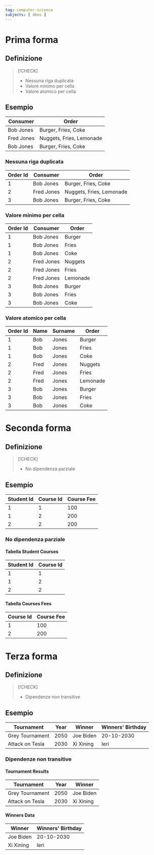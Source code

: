 ```yaml
---
tag: computer-science
subjects: [ dbms ]
---
```


# Prima forma
## Definizione
> [!CHECK]
> - Nessuna riga duplicata
> - Valore minimo per cella
> - Valore atomico per cella

## Esempio
| Consumer   | Order                    |
| ---------- | ------------------------ |
| Bob Jones  | Burger, Fries, Coke      |
| Fred Jones | Nuggets, Fries, Lemonade |
| Bob Jones  | Burger, Fries, Coke      |

### Nessuna riga duplicata 
| Order Id | Consumer   | Order                    |
| ------- | ---------- | ------------------------ |
| 1       | Bob Jones  | Burger, Fries, Coke      |
| 2       | Fred Jones | Nuggets, Fries, Lemonade |
| 3       | Bob Jones  | Burger, Fries, Coke      |

### Valore minimo per cella
| Order Id | Consumer   | Order    |
| ------- | ---------- | -------- |
| 1       | Bob Jones  | Burger   |
| 1       | Bob Jones  | Fries    |
| 1       | Bob Jones  | Coke     |
| 2       | Fred Jones | Nuggets  |
| 2       | Fred Jones | Fries    |
| 2       | Fred Jones | Lemonade |
| 3       | Bob Jones  | Burger   |
| 3       | Bob Jones  | Fries    |
| 3       | Bob Jones  | Coke     |

### Valore atomico per cella
| Order Id | Name | Surname | Order    |
| ------- | ---- | -------- | -------- |
| 1       | Bob  | Jones    | Burger   |
| 1       | Bob  | Jones    | Fries    |
| 1       | Bob  | Jones    | Coke     |
| 2       | Fred | Jones    | Nuggets  |
| 2       | Fred | Jones    | Fries    |
| 2       | Fred | Jones    | Lemonade |
| 3       | Bob  | Jones    | Burger   |
| 3       | Bob  | Jones    | Fries    |
| 3       | Bob  | Jones    | Coke     |

# Seconda forma
## Definizione
> [!CHECK]
> - No dipendenza parziale

## Esempio
| Student Id | Course Id | Course Fee |
| ---------- | --------- | ---------- |
| 1          | 1         | 100        |
| 1          | 2         | 200        |
| 2          | 2         | 200        |

### No dipendenza parziale
#### Tabella Student Courses
| Student Id | Course Id |
| ---------- | --------- |
| 1          | 1         |
| 1          | 2         |
| 2          | 2         |

#### Tabella Courses Fees
| Course Id | Course Fee |
| --------- | ---------- |
| 1         | 100        |
| 2         | 200        | 


# Terza forma
## Definizione
> [!CHECK]
> - Dipendenze non transitive

## Esempio
| Tournament      | Year | Winner    | Winners' Birthday |
| --------------- | ---- | --------- | ----------------- |
| Grey Tournament | 2050 | Joe Biden | 20-10-2030        |
| Attack on Tesla | 2030 | Xi Xining | Ieri              |

### Dipendenze non transitive
#### Tournament Results
|Tournament      | Year | Winner    |
| --------------- | ---- | --------- |
| Grey Tournament | 2050 | Joe Biden |
| Attack on Tesla | 2030 | Xi Xining |
 
#### Winners Data
| Winner    | Winners' Birthday |
| --------- | ----------------- |
| Joe Biden | 20-10-2030        |
| Xi Xining | Ieri              |
